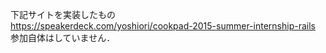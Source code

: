 下記サイトを実装したもの  
https://speakerdeck.com/yoshiori/cookpad-2015-summer-internship-rails  
参加自体はしていません．
